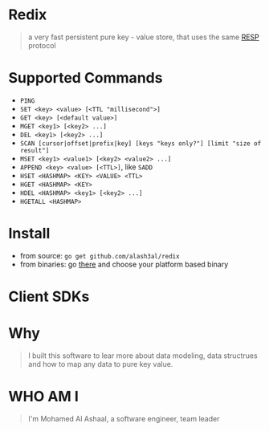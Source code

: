 Redix
======
> a very fast persistent pure key - value store, that uses the same [RESP](https://redis.io/topics/protocol) protocol

Supported Commands
===================
- `PING`
- `SET <key> <value> [<TTL "millisecond">]`
- `GET <key> [<default value>]`
- `MGET <key1> [<key2> ...]`
- `DEL <key1> [<key2> ...]`
- `SCAN [cursor|offset|prefix|key] [keys "keys only?"] [limit "size of result"]`
- `MSET <key1> <value1> [<key2> <value2> ...]`
- `APPEND <key> <value> [<TTL>]`, like `SADD`
- `HSET <HASHMAP> <KEY> <VALUE> <TTL>`
- `HGET <HASHMAP> <KEY>`
- `HDEL <HASHMAP> <key1> [<key2> ...]`
- `HGETALL <HASHMAP>`

Install
=======
- from source: `go get github.com/alash3al/redix`
- from binaries: go [there](https://github.com/alash3al/redix/releases) and choose your platform based binary

Client SDKs
===========

Why
===
> I built this software to lear more about data modeling, data structrues and how to map any data to pure key value.

WHO AM I
========
> I'm Mohamed Al Ashaal, a software engineer, team leader